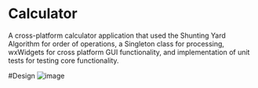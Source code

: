 # Calculator
A cross-platform calculator application  that used the Shunting Yard Algorithm for order of operations, a Singleton class for processing, wxWidgets for cross platform GUI functionality, and implementation of unit tests for testing core functionality.

#Design
![image](https://user-images.githubusercontent.com/30331999/221715364-4a3adb85-d05f-4360-8946-d84a20294653.png)
